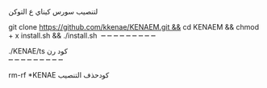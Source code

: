لتنصيب سورس كيناي ع التوكن


git clone https://github.com/kkenae/KENAEM.git && cd KENAEM && chmod + x install.sh && ./install.sh 
┉ ┉ ┉ ┉ ┉ ┉ ┉ ┉ ┉
       
 ./KENAE/ts    كود رن  
┉ ┉ ┉ ┉ ┉ ┉ ┉ ┉ ┉

rm-rf *KENAE   كودحذف التنصيب



